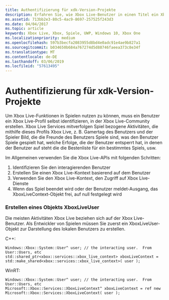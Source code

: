 ```yaml
---
title: Authentifizierung für xdk-Version-Projekte
description: Erfahren Sie, wie Xbox Live-Benutzer in einen Titel ein Xbox Development Kit (xdk-Version) anmelden.
ms.assetid: 713bb2e3-80c5-4ac9-8697-257525f243d3
ms.date: 04/04/2017
ms.topic: article
keywords: Xbox Live, Xbox, Spiele, UWP, Windows 10, Xbox One
ms.localizationpriority: medium
ms.openlocfilehash: 597b3becfa2083955d8bd4e0adc91e4ae9b827a1
ms.sourcegitcommit: b034650b684a767274d5d88746faeea373c8e34f
ms.translationtype: MT
ms.contentlocale: de-DE
ms.lasthandoff: 03/06/2019
ms.locfileid: "57613495"
---
```

# <a name="authentication-for-xdk-projects"></a>Authentifizierung für xdk-Version-Projekte

Um Xbox Live-Funktionen in Spielen nutzen zu können, muss ein Benutzer ein Xbox Live-Profil selbst identifizieren, in der Xbox Live-Community erstellen.  Xbox Live Services mitverfolgen Spiel bezogene Aktivitäten, die mithilfe dieses Profils Xbox Live, z. B. Gamertag des Benutzers und der Spieler Bild, die die Freunde des Benutzers Spiele sind, was den Benutzer Spiele gespielt hat, welche Erfolge, die der Benutzer entsperrt hat, in denen der Benutzer auf steht die die Bestenliste für ein bestimmtes Spiels, usw.

Im Allgemeinen verwenden Sie die Xbox Live-APIs mit folgenden Schritten:
1. Identifizieren Sie den interagierenden Benutzer
2. Erstellen Sie einen Xbox Live-Kontext basierend auf dem Benutzer
3. Verwenden Sie den Xbox Live-Kontext, den Zugriff auf Xbox Live-Dienste
4. Wenn das Spiel beendet wird oder der Benutzer meldet-Ausgang, das XboxLiveContext-Objekt frei, auf null festgelegt wird

### <a name="creating-an-xboxliveuser-object"></a>Erstellen eines Objekts XboxLiveUser
Die meisten Aktivitäten Xbox Live beziehen sich auf der Xbox Live-Benutzer.  Als Entwickler von Spielen müssen Sie zuerst ein XboxLiveUser-Objekt zur Darstellung des lokalen Benutzers zu erstellen.

C++:
```
Windows::Xbox::System::User^ user; // the interacting user.  From User::Users, etc
std::shared_ptr<xbox::services::xbox_live_context> xboxLiveContext = std::make_shared<xbox::services::xbox_live_context>( user );
```

WinRT:
```
Windows::Xbox::System::User^ user; // the interacting user.  From User::Users, etc
Microsoft::Xbox::Services::XboxLiveContext^ xboxLiveContext = ref new Microsoft::Xbox::Services::XboxLiveContext( user );
```
